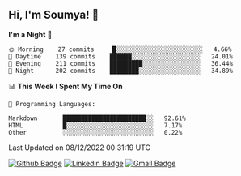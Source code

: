 ## Hi, I'm Soumya! 👋

<!--START_SECTION:waka-->
**I'm a Night 🦉** 

```text
🌞 Morning    27 commits     █░░░░░░░░░░░░░░░░░░░░░░░░   4.66% 
🌆 Daytime    139 commits    ██████░░░░░░░░░░░░░░░░░░░   24.01% 
🌃 Evening    211 commits    █████████░░░░░░░░░░░░░░░░   36.44% 
🌙 Night      202 commits    ████████░░░░░░░░░░░░░░░░░   34.89%

```


📊 **This Week I Spent My Time On** 

```text
💬 Programming Languages: 

Markdown       ███████████████████████░░   92.61% 
HTML           █░░░░░░░░░░░░░░░░░░░░░░░░   7.17% 
Other          ░░░░░░░░░░░░░░░░░░░░░░░░░   0.22%
```


 Last Updated on 08/12/2022 00:31:19 UTC
<!--END_SECTION:waka-->

[![Github Badge](https://img.shields.io/badge/-rubyruins-grey?style=for-the-badge&logo=github&logoColor=white&link=https://github.com/rubyruins/)](https://www.github.com/rubyruins/) 
[![Linkedin Badge](https://img.shields.io/badge/-Soumya%20Parekh-0072b1?style=for-the-badge&logo=Linkedin&logoColor=white&link=https://www.linkedin.com/in/Soumya-Parekh/)](https://www.linkedin.com/in/Soumya-Parekh/) 
[![Gmail Badge](https://img.shields.io/badge/-soumyaparekh.me@gmail.com-c14438?style=for-the-badge&logo=Gmail&logoColor=white&link=mailto:soumyaparekh.me@gmail.com)](mailto:soumyaparekh.me@gmail.com) 
